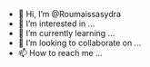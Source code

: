 - 👋 Hi, I’m @Roumaissasydra
- 👀 I’m interested in ...
- 🌱 I’m currently learning ...
- 💞️ I’m looking to collaborate on ...
- 📫 How to reach me ...

<!---
Roumaissasydra/Roumaissasydra is a ✨ special ✨ repository because its `README.md` (this file) appears on your GitHub profile.
You can click the Preview link to take a look at your changes.
--->
